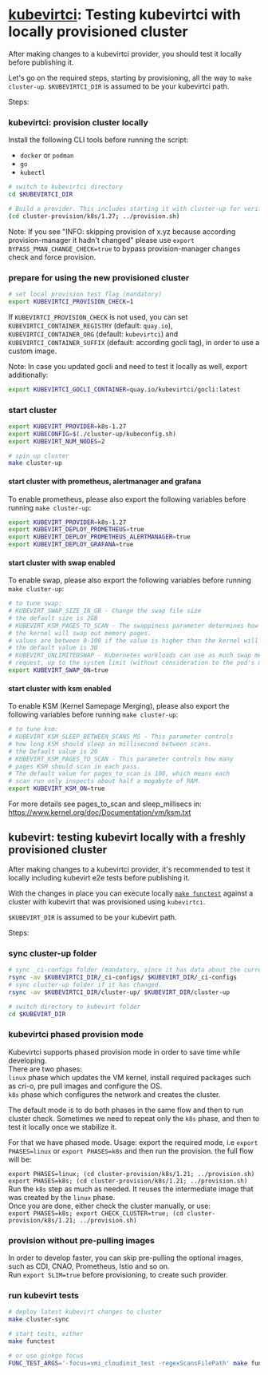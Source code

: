######

# [kubevirtci](README.md): Testing kubevirtci with locally provisioned cluster

After making changes to a kubevirtci provider, you should test it locally before publishing it.

Let's go on the required steps, starting by provisioning, all the way to `make cluster-up`.
`$KUBEVIRTCI_DIR` is assumed to be your kubevirtci path.

Steps:

### kubevirtci: provision cluster locally

Install the following CLI tools before running the script:
* `docker` or `podman`
* `go`
* `kubectl`

```bash
# switch to kubevirtci directory
cd $KUBEVIRTCI_DIR
```

```bash
# Build a provider. This includes starting it with cluster-up for verification and shutting it down for cleanup.
(cd cluster-provision/k8s/1.27; ../provision.sh)
```

Note: 
If you see "INFO: skipping provision of x.yz because according provision-manager it hadn't changed"
please use `export BYPASS_PMAN_CHANGE_CHECK=true` to bypass provision-manager changes check and force provision.

### prepare for using the new provisioned cluster

```bash
# set local provision test flag (mandatory)
export KUBEVIRTCI_PROVISION_CHECK=1
```

If `KUBEVIRTCI_PROVISION_CHECK` is not used,
you can set `KUBEVIRTCI_CONTAINER_REGISTRY` (default: `quay.io`), `KUBEVIRTCI_CONTAINER_ORG` (default: `kubevirtci`) and `KUBEVIRTCI_CONTAINER_SUFFIX` (default: according gocli tag),
in order to use a custom image.

Note:
In case you updated gocli and need to test it locally as well, export additionally:
```bash
export KUBEVIRTCI_GOCLI_CONTAINER=quay.io/kubevirtci/gocli:latest
```

### start cluster

```bash
export KUBEVIRT_PROVIDER=k8s-1.27
export KUBECONFIG=$(./cluster-up/kubeconfig.sh)
export KUBEVIRT_NUM_NODES=2

# spin up cluster
make cluster-up
```

#### start cluster with prometheus, alertmanager and grafana
To enable prometheus, please also export the following variables before running `make cluster-up`:
```bash
export KUBEVIRT_PROVIDER=k8s-1.27
export KUBEVIRT_DEPLOY_PROMETHEUS=true
export KUBEVIRT_DEPLOY_PROMETHEUS_ALERTMANAGER=true
export KUBEVIRT_DEPLOY_GRAFANA=true
```

#### start cluster with swap enabled
To enable swap, please also export the following variables before running `make cluster-up`:
```bash
# to tune swap:
# KUBEVIRT_SWAP_SIZE_IN_GB - Change the swap file size 
# the default size is 2GB
# KUBEVIRT_KSM_PAGES_TO_SCAN - The swappiness parameter determines how aggressively 
# the kernel will swap out memory pages.
# values are between 0-100 if the value is higher than the kernel will more aggressive
# the default value is 30
# KUBEVIRT_UNLIMITEDSWAP - Kubernetes workloads can use as much swap memory as they 
# request, up to the system limit (without consideration to the pod's memory limit)
export KUBEVIRT_SWAP_ON=true
```

#### start cluster with ksm enabled
To enable KSM (Kernel Samepage Merging), please also export the following variables before running `make cluster-up`:
```bash
# to tune ksm:
# KUBEVIRT_KSM_SLEEP_BETWEEN_SCANS_MS - This parameter controls
# how long KSM should sleep in millisecond between scans.
# the Default value is 20
# KUBEVIRT_KSM_PAGES_TO_SCAN - This parameter controls how many
# pages KSM should scan in each pass.
# The default value for pages_to_scan is 100, which means each 
# scan run only inspects about half a megabyte of RAM.
export KUBEVIRT_KSM_ON=true
```
For more details see pages_to_scan and sleep_millisecs in: https://www.kernel.org/doc/Documentation/vm/ksm.txt

## kubevirt: testing kubevirt locally with a freshly provisioned cluster

After making changes to a kubevirtci provider, it's recommended to test it locally including kubevirt e2e tests before publishing it.

With the changes in place you can execute locally [`make functest`](https://github.com/kubevirt/kubevirt/blob/main/docs/getting-started.md#testing) against a cluster with kubevirt that was provisioned using `kubevirtci`.

`$KUBEVIRT_DIR` is assumed to be your kubevirt path.

Steps:

### sync cluster-up folder

```bash
# sync _ci-configs folder (mandatory, since it has data about the current running cluster).
rsync -av $KUBEVIRTCI_DIR/_ci-configs/ $KUBEVIRT_DIR/_ci-configs
# sync cluster-up folder if it has changed.
rsync -av $KUBEVIRTCI_DIR/cluster-up/ $KUBEVIRT_DIR/cluster-up
```

```bash
# switch directory to kubevirt folder
cd $KUBEVIRT_DIR
```

### kubevirtci phased provision mode

Kubevirtci supports phased provision mode in order to save time while developing.  
There are two phases:  
`linux` phase which updates the VM kernel, install required packages such as cri-o,
pre pull images and configure the OS.  
`k8s` phase which configures the network and creates the cluster.

The default mode is to do both phases in the same flow and then to run cluster check.
Sometimes we need to repeat only the `k8s` phase, and then to test it locally once we stabilize it.

For that we have phased mode.
Usage: export the required mode, i.e `export PHASES=linux` or `export PHASES=k8s`
and then run the provision. the full flow will be:

`export PHASES=linux; (cd cluster-provision/k8s/1.21; ../provision.sh)`  
`export PHASES=k8s; (cd cluster-provision/k8s/1.21; ../provision.sh)`  
Run the `k8s` step as much as needed. It reuses the intermediate image that was created
by the `linux` phase.  
Once you are done, either check the cluster manually, or use:  
`export PHASES=k8s; export CHECK_CLUSTER=true; (cd cluster-provision/k8s/1.21; ../provision.sh)`

### provision without pre-pulling images

In order to develop faster, you can skip pre-pulling the optional images,
such as CDI, CNAO, Prometheus, Istio and so on.  
Run `export SLIM=true` before provisioning, to create such provider.

### run kubevirt tests

```bash
# deploy latest kubevirt changes to cluster
make cluster-sync

# start tests, either
make functest

# or use ginkgo focus
FUNC_TEST_ARGS='-focus=vmi_cloudinit_test -regexScansFilePath' make functest
```
